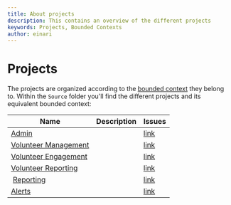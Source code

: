 ```yaml
---
title: About projects
description: This contains an overview of the different projects
keywords: Projects, Bounded Contexts
author: einari
---
```

# Projects

The projects are organized according to the [bounded context](../Architecture/bounded_contexts.md) they belong to.
Within the `Source` folder you'll find the different projects and its equivalent bounded context:

| Name | Description | Issues |
| ---- | ----------- | ------ |
| [Admin](./Admin/index.md) | | [link](https://github.com/IFRCGo/cbs/projects/1?) |
| [Volunteer Management](./Volunteer%20Management/index.md) | | [link](https://github.com/IFRCGo/cbs/projects/2?) |
| [Volunteer Engagement](./Volunteer%20Engagement/index.md) | | [link](https://github.com/IFRCGo/cbs/projects/3?) |
| [Volunteer Reporting](./Volunteer%20Reporting/index.md)  | | [link](https://github.com/IFRCGo/cbs/projects/4?) |
| [Reporting](./Reporting/index.md) | | [link](https://github.com/IFRCGo/cbs/projects/5?) |
| [Alerts](./Alerts/index.md) | | [link](https://github.com/IFRCGo/cbs/projects/6?) |
